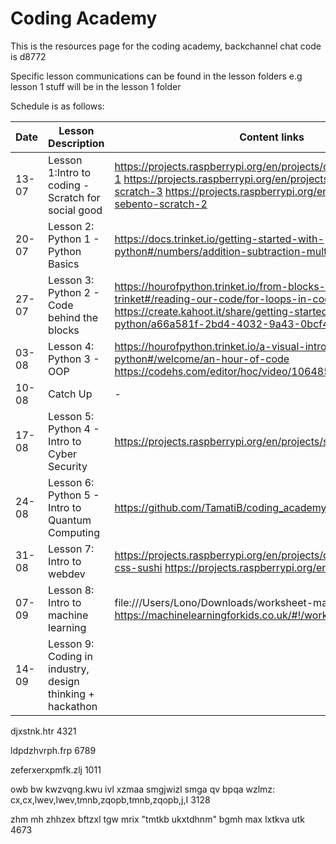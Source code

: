 # Coding Academy

This is the resources page for the coding academy, backchannel chat code is d8772

Specific lesson communications can be found in the lesson folders e.g lesson 1 stuff will be in the lesson 1 folder

Schedule is as follows:

|Date| Lesson Description | Content links
|-------|----------------------------------------------------|-------------------------------------------------------------------------------------------------------------------------------------------------------------------------------------------------------|
| 13-07 | Lesson 1:Intro to coding - Scratch for social good | https://projects.raspberrypi.org/en/projects/cd-sebento-scratch-1 https://projects.raspberrypi.org/en/projects/cd-sebento-scratch-3 https://projects.raspberrypi.org/en/projects/cd-sebento-scratch-2 |
| 20-07 | Lesson 2: Python 1 - Python Basics                 | https://docs.trinket.io/getting-started-with-python#/numbers/addition-subtraction-multiplication-division                                                                                             |
| 27-07 | Lesson 3: Python 2 - Code behind the blocks        | https://hourofpython.trinket.io/from-blocks-to-code-with-trinket#/reading-our-code/for-loops-in-code https://create.kahoot.it/share/getting-started-with-python/a66a581f-2bd4-4032-9a43-0bcf4c8e98ec                                                                                                  |
| 03-08 | Lesson 4: Python 3 - OOP                           | https://hourofpython.trinket.io/a-visual-introduction-to-python#/welcome/an-hour-of-code  https://codehs.com/editor/hoc/video/1064850/6642/4751 |
| 10-08 | Catch Up                                           | -                                                                                                                                                                                                     |
| 17-08 | Lesson 5: Python 4 - Intro to Cyber Security       | https://projects.raspberrypi.org/en/projects/secret-messages                                                                                                                                          |
| 24-08 | Lesson 6: Python 5 - Intro to Quantum Computing     | https://github.com/TamatiB/coding_academy/tree/master/lesson_6                                                                                                                                                                                                      |
| 31-08 | Lesson 7: Intro to webdev                          | https://projects.raspberrypi.org/en/projects/cd-beginner-html-css-sushi https://projects.raspberrypi.org/en/coderdojo/21                                                                                                                        |
| 07-09 | Lesson 8: Intro to machine learning                | file:///Users/Lono/Downloads/worksheet-makemehappy.pdf https://machinelearningforkids.co.uk/#!/worksheets                                                                                                                                                    |
| 14-09 | Lesson 9: Coding in industry, design thinking + hackathon   |                                                                                                                                                                                                       |


djxstnk.htr 4321

ldpdzhvrph.frp 6789

 

zeferxerxpmfk.zlj 1011
 

owb bw kwzvqng.kwu ivl xzmaa smgjwizl smga qv bpqa wzlmz: cx,cx,lwev,lwev,tmnb,zqopb,tmnb,zqopb,j,I 3128
 
zhm mh zhhzex bftzxl tgw mrix "tmtkb ukxtdhnm" bgmh max lxtkva utk 4673
